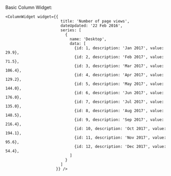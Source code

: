 Basic Column Widget:

    <ColumnWidget widget={{
                            title: 'Number of page views',
                            dateUpdated: '22 Feb 2016',
                            series: [
                              {
                                name: 'Desktop',
                                data: [
                                  {id: 1, description: 'Jan 2017', value: 29.9},
                                  {id: 2, description: 'Feb 2017', value: 71.5},
                                  {id: 3, description: 'Mar 2017', value: 106.4},
                                  {id: 4, description: 'Apr 2017', value: 129.2},
                                  {id: 5, description: 'May 2017', value: 144.0},
                                  {id: 6, description: 'Jun 2017', value: 176.0},
                                  {id: 7, description: 'Jul 2017', value: 135.0},
                                  {id: 8, description: 'Aug 2017', value: 148.5},
                                  {id: 9, description: 'Sep 2017', value: 216.4},
                                  {id: 10, description: 'Oct 2017', value: 194.1},
                                  {id: 11, description: 'Nov 2017', value: 95.6},
                                  {id: 12, description: 'Dec 2017', value: 54.4},
                                ]
                              }
                            ]
                          }} />


